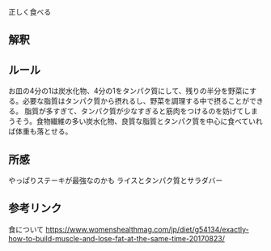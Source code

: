 正しく食べる

## 解釈

## ルール
お皿の4分の1は炭水化物、4分の1をタンパク質にして、残りの半分を野菜にする。必要な脂質はタンパク質から摂れるし、野菜を調理する中で摂ることができる。
脂質が多すぎて、タンパク質が少なすぎると筋肉をつけるのを妨げてしまうそう。食物繊維の多い炭水化物、良質な脂質とタンパク質を中心に食べていれば体重も落とせる。

## 所感
やっぱりステーキが最強なのかも
    ライスとタンパク質とサラダバー

## 参考リンク
食について
    https://www.womenshealthmag.com/jp/diet/g54134/exactly-how-to-build-muscle-and-lose-fat-at-the-same-time-20170823/

